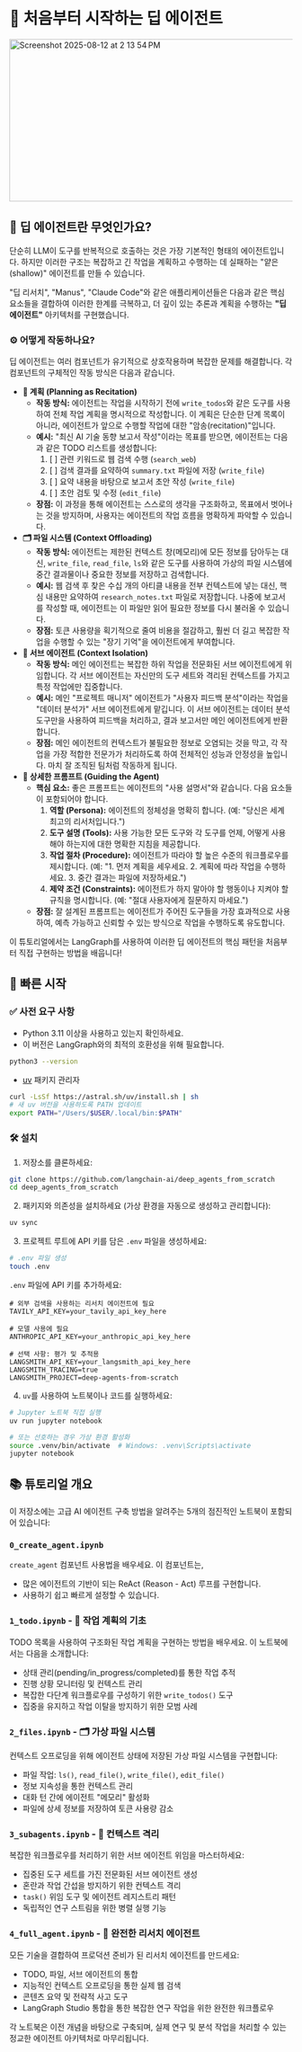# 🧱 처음부터 시작하는 딥 에이전트

<img width="720" height="289" alt="Screenshot 2025-08-12 at 2 13 54 PM" src="https://github.com/user-attachments/assets/90e5a7a3-7e88-4cbe-98f6-5b2581c94036" />

## 🤔 딥 에이전트란 무엇인가요?

단순히 LLM이 도구를 반복적으로 호출하는 것은 가장 기본적인 형태의 에이전트입니다. 하지만 이러한 구조는 복잡하고 긴 작업을 계획하고 수행하는 데 실패하는 "얕은(shallow)" 에이전트를 만들 수 있습니다.

"딥 리서치", "Manus", "Claude Code"와 같은 애플리케이션들은 다음과 같은 핵심 요소들을 결합하여 이러한 한계를 극복하고, 더 깊이 있는 추론과 계획을 수행하는 **"딥 에이전트"** 아키텍처를 구현했습니다.

### ⚙️ 어떻게 작동하나요?

딥 에이전트는 여러 컴포넌트가 유기적으로 상호작용하며 복잡한 문제를 해결합니다. 각 컴포넌트의 구체적인 작동 방식은 다음과 같습니다.

- **📝 계획 (Planning as Recitation)**
	- **작동 방식:** 에이전트는 작업을 시작하기 전에 `write_todos`와 같은 도구를 사용하여 전체 작업 계획을 명시적으로 작성합니다. 이 계획은 단순한 단계 목록이 아니라, 에이전트가 앞으로 수행할 작업에 대한 "암송(recitation)"입니다.
	- **예시:** "최신 AI 기술 동향 보고서 작성"이라는 목표를 받으면, 에이전트는 다음과 같은 TODO 리스트를 생성합니다:
		1. [ ] 관련 키워드로 웹 검색 수행 (`search_web`)
		2. [ ] 검색 결과를 요약하여 `summary.txt` 파일에 저장 (`write_file`)
		3. [ ] 요약 내용을 바탕으로 보고서 초안 작성 (`write_file`)
		4. [ ] 초안 검토 및 수정 (`edit_file`)
	- **장점:** 이 과정을 통해 에이전트는 스스로의 생각을 구조화하고, 목표에서 벗어나는 것을 방지하며, 사용자는 에이전트의 작업 흐름을 명확하게 파악할 수 있습니다.
- **🗂️ 파일 시스템 (Context Offloading)**
	- **작동 방식:** 에이전트는 제한된 컨텍스트 창(메모리)에 모든 정보를 담아두는 대신, `write_file`, `read_file`, `ls`와 같은 도구를 사용하여 가상의 파일 시스템에 중간 결과물이나 중요한 정보를 저장하고 검색합니다.
	- **예시:** 웹 검색 후 찾은 수십 개의 아티클 내용을 전부 컨텍스트에 넣는 대신, 핵심 내용만 요약하여 `research_notes.txt` 파일로 저장합니다. 나중에 보고서를 작성할 때, 에이전트는 이 파일만 읽어 필요한 정보를 다시 불러올 수 있습니다.
	- **장점:** 토큰 사용량을 획기적으로 줄여 비용을 절감하고, 훨씬 더 길고 복잡한 작업을 수행할 수 있는 "장기 기억"을 에이전트에게 부여합니다.
- **🤝 서브 에이전트 (Context Isolation)**
	- **작동 방식:** 메인 에이전트는 복잡한 하위 작업을 전문화된 서브 에이전트에게 위임합니다. 각 서브 에이전트는 자신만의 도구 세트와 격리된 컨텍스트를 가지고 특정 작업에만 집중합니다.
	- **예시:** 메인 "프로젝트 매니저" 에이전트가 "사용자 피드백 분석"이라는 작업을 "데이터 분석가" 서브 에이전트에게 맡깁니다. 이 서브 에이전트는 데이터 분석 도구만을 사용하여 피드백을 처리하고, 결과 보고서만 메인 에이전트에게 반환합니다.
	- **장점:** 메인 에이전트의 컨텍스트가 불필요한 정보로 오염되는 것을 막고, 각 작업을 가장 적합한 전문가가 처리하도록 하여 전체적인 성능과 안정성을 높입니다. 마치 잘 조직된 팀처럼 작동하게 됩니다.
- **📄 상세한 프롬프트 (Guiding the Agent)**
	- **핵심 요소:** 좋은 프롬프트는 에이전트의 "사용 설명서"와 같습니다. 다음 요소들이 포함되어야 합니다.
		1.  **역할 (Persona):** 에이전트의 정체성을 명확히 합니다. (예: "당신은 세계 최고의 리서처입니다.")
		2.  **도구 설명 (Tools):** 사용 가능한 모든 도구와 각 도구를 언제, 어떻게 사용해야 하는지에 대한 명확한 지침을 제공합니다.
		3.  **작업 절차 (Procedure):** 에이전트가 따라야 할 높은 수준의 워크플로우를 제시합니다. (예: "1. 먼저 계획을 세우세요. 2. 계획에 따라 작업을 수행하세요. 3. 중간 결과는 파일에 저장하세요.")
		4.  **제약 조건 (Constraints):** 에이전트가 하지 말아야 할 행동이나 지켜야 할 규칙을 명시합니다. (예: "절대 사용자에게 질문하지 마세요.")
	- **장점:** 잘 설계된 프롬프트는 에이전트가 주어진 도구들을 가장 효과적으로 사용하여, 예측 가능하고 신뢰할 수 있는 방식으로 작업을 수행하도록 유도합니다.

이 튜토리얼에서는 LangGraph를 사용하여 이러한 딥 에이전트의 핵심 패턴을 처음부터 직접 구현하는 방법을 배웁니다!

## 🚀 빠른 시작

### ✅ 사전 요구 사항

- Python 3.11 이상을 사용하고 있는지 확인하세요.
- 이 버전은 LangGraph와의 최적의 호환성을 위해 필요합니다.
```bash
python3 --version
```
- [uv](https://docs.astral.sh/uv/) 패키지 관리자
```bash
curl -LsSf https://astral.sh/uv/install.sh | sh
# 새 uv 버전을 사용하도록 PATH 업데이트
export PATH="/Users/$USER/.local/bin:$PATH"
```

### 🛠️ 설치

1.  저장소를 클론하세요:
```bash
git clone https://github.com/langchain-ai/deep_agents_from_scratch
cd deep_agents_from_scratch
```

2.  패키지와 의존성을 설치하세요 (가상 환경을 자동으로 생성하고 관리합니다):
```bash
uv sync
```

3.  프로젝트 루트에 API 키를 담은 `.env` 파일을 생성하세요:
```bash
# .env 파일 생성
touch .env
```

`.env` 파일에 API 키를 추가하세요:
```env
# 외부 검색을 사용하는 리서치 에이전트에 필요
TAVILY_API_KEY=your_tavily_api_key_here

# 모델 사용에 필요
ANTHROPIC_API_KEY=your_anthropic_api_key_here

# 선택 사항: 평가 및 추적용
LANGSMITH_API_KEY=your_langsmith_api_key_here
LANGSMITH_TRACING=true
LANGSMITH_PROJECT=deep-agents-from-scratch
```

4.  `uv`를 사용하여 노트북이나 코드를 실행하세요:
```bash
# Jupyter 노트북 직접 실행
uv run jupyter notebook

# 또는 선호하는 경우 가상 환경 활성화
source .venv/bin/activate  # Windows: .venv\Scripts\activate
jupyter notebook
```

## 📚 튜토리얼 개요

이 저장소에는 고급 AI 에이전트 구축 방법을 알려주는 5개의 점진적인 노트북이 포함되어 있습니다:

### `0_create_agent.ipynb`
`create_agent` 컴포넌트 사용법을 배우세요. 이 컴포넌트는,
- 많은 에이전트의 기반이 되는 ReAct (Reason - Act) 루프를 구현합니다.
- 사용하기 쉽고 빠르게 설정할 수 있습니다.

### `1_todo.ipynb` - 📝 작업 계획의 기초
TODO 목록을 사용하여 구조화된 작업 계획을 구현하는 방법을 배우세요. 이 노트북에서는 다음을 소개합니다:
- 상태 관리(pending/in_progress/completed)를 통한 작업 추적
- 진행 상황 모니터링 및 컨텍스트 관리
- 복잡한 다단계 워크플로우를 구성하기 위한 `write_todos()` 도구
- 집중을 유지하고 작업 이탈을 방지하기 위한 모범 사례

### `2_files.ipynb` - 🗂️ 가상 파일 시스템
컨텍스트 오프로딩을 위해 에이전트 상태에 저장된 가상 파일 시스템을 구현합니다:
- 파일 작업: `ls()`, `read_file()`, `write_file()`, `edit_file()`
- 정보 지속성을 통한 컨텍스트 관리
- 대화 턴 간에 에이전트 "메모리" 활성화
- 파일에 상세 정보를 저장하여 토큰 사용량 감소

### `3_subagents.ipynb` - 🤝 컨텍스트 격리
복잡한 워크플로우를 처리하기 위한 서브 에이전트 위임을 마스터하세요:
- 집중된 도구 세트를 가진 전문화된 서브 에이전트 생성
- 혼란과 작업 간섭을 방지하기 위한 컨텍스트 격리
- `task()` 위임 도구 및 에이전트 레지스트리 패턴
- 독립적인 연구 스트림을 위한 병렬 실행 기능

### `4_full_agent.ipynb` - 🤖 완전한 리서치 에이전트
모든 기술을 결합하여 프로덕션 준비가 된 리서치 에이전트를 만드세요:
- TODO, 파일, 서브 에이전트의 통합
- 지능적인 컨텍스트 오프로딩을 통한 실제 웹 검색
- 콘텐츠 요약 및 전략적 사고 도구
- LangGraph Studio 통합을 통한 복잡한 연구 작업을 위한 완전한 워크플로우

각 노트북은 이전 개념을 바탕으로 구축되며, 실제 연구 및 분석 작업을 처리할 수 있는 정교한 에이전트 아키텍처로 마무리됩니다. 